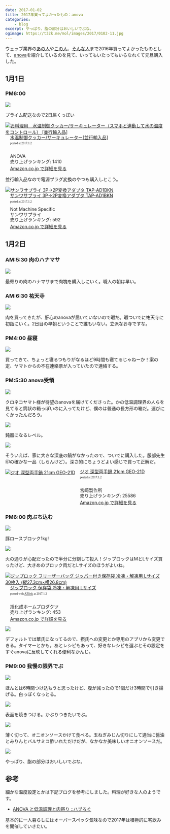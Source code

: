 ```yaml
---
date: 2017-01-02
title: 2017年買ってよかったもの：anova
categories: 
    - blog
excerpt: やっぱり、脂の部分はおいしいでぶな。
ogimage: https://t32k.me/mol/images/2017/0102-11.jpg
---
```


ウェッブ業界の[あの人](https://havelog.ayumusato.com/food/e721-anova_niku.html)や[この人](http://ymotongpoo.hatenablog.com/entry/2016/12/31/110228)、[そんな人](https://portalshit.net/2016/12/27/easy-roast-beefing)まで2016年買ってよかったものとして、[anova](https://anovaculinary.com/anova-precision-cooker/)を紹介しているのを見て、いってもいたってもいらなれくて元旦購入した。

## 1月1日 

### PM6:00

[![](/mol/images/2017/0102-00.png)](http://www.amazon.co.jp/exec/obidos/ASIN/B00XV556OQ/warikiru-22/ref=nosim/)

プライム配送なので2日届くっぽい

<div class="azlink-box"><div class="azlink-image" style="float:left"><a href="http://www.amazon.co.jp/exec/obidos/ASIN/B00XV556OQ/warikiru-22/ref=nosim/" name="azlinklink" target="_blank"><img src="https://images-fe.ssl-images-amazon.com/images/I/31B%2BtdSckoL._SL160_.jpg" alt="お料理用　水温制御クッカー/サーキュレーター（スマホと連動して水の温度をコントロール） [並行輸入品]" style="border:none" /></a></div><div class="azlink-info" style="float:left;margin-left:15px;line-height:120%"><div class="azlink-name" style="margin-bottom:10px;line-height:120%"><a href="http://www.amazon.co.jp/exec/obidos/ASIN/B00XV556OQ/warikiru-22/ref=nosim/" name="azlinklink" target="_blank">水温制御クッカー/サーキュレーター[並行輸入品]</a><div class="azlink-powered-date" style="font-size:7pt;margin-top:5px;font-family:verdana;line-height:120%">posted at 2017.1.2</div></div><div class="azlink-detail"><br />ANOVA<br />売り上げランキング: 1410<br /></div><div class="azlink-link" style="margin-top:5px"><a href="http://www.amazon.co.jp/exec/obidos/ASIN/B00XV556OQ/warikiru-22/ref=nosim/" target="_blank">Amazon.co.jp で詳細を見る</a></div></div><div class="azlink-footer" style="clear:left"></div></div>

並行輸入品なので電源プラグ変換のやつも購入しとこう。

<div class="azlink-box"><div class="azlink-image" style="float:left"><a href="http://www.amazon.co.jp/exec/obidos/ASIN/B000FGGRTM/warikiru-22/ref=nosim/" name="azlinklink" target="_blank"><img src="https://images-fe.ssl-images-amazon.com/images/I/21dD7UVewAL._SL160_.jpg" alt="サンワサプライ 3P→2P変換アダプタ TAP-AD1BKN" style="border:none" /></a></div><div class="azlink-info" style="float:left;margin-left:15px;line-height:120%"><div class="azlink-name" style="margin-bottom:10px;line-height:120%"><a href="http://www.amazon.co.jp/exec/obidos/ASIN/B000FGGRTM/warikiru-22/ref=nosim/" name="azlinklink" target="_blank">サンワサプライ 3P→2P変換アダプタ TAP-AD1BKN</a><div class="azlink-powered-date" style="font-size:7pt;margin-top:5px;font-family:verdana;line-height:120%">posted at 2017.1.2</div></div><div class="azlink-detail">Not Machine Specific<br />サンワサプライ<br />売り上げランキング: 592<br /></div><div class="azlink-link" style="margin-top:5px"><a href="http://www.amazon.co.jp/exec/obidos/ASIN/B000FGGRTM/warikiru-22/ref=nosim/" target="_blank">Amazon.co.jp で詳細を見る</a></div></div><div class="azlink-footer" style="clear:left"></div></div>

## 1月2日 

### AM:5:30 肉のハナマサ

![](/mol/images/2017/0102-01.jpg)

最寄りの肉のハナマサまで肉塊を購入しにいく。職人の朝は早い。


### AM:6:30 祐天寺

![](/mol/images/2017/0102-02.jpg)

肉を買ってきたが、肝心のanovaが届いていないので暇だ。暇ついでに祐天寺に初詣にいく。2日目の早朝ということで誰もいない。立派なお寺ですな。


### PM4:00 昼寝

![](/mol/images/2017/0102-03.jpg)

買ってきて、ちょっと寝るつもりがなるほど9時間も寝てるじゃねーか！案の定、ヤマトからの不在連絡票が入っていたので連絡する。


### PM:5:30 anova受領

![](/mol/images/2017/0102-04.jpg)

クロネコヤマト様が待望のanovaを届けてくださった。かの低温調理界の人らを見てると筒状の箱っぽいのに入ってたけど、僕のは普通の長方形の箱だ。運びにくかったんだろう。

![](/mol/images/2017/0102-05.jpg)

鈍器になるレベル。

![](/mol/images/2017/0102-06.jpg)

そういえば、家に大きな深底の鍋がなかったので、ついでに購入した。服部先生印の確かな一品（しらんけど）。深さ的にちょうどよい感じで買って正解だ。

<div class="azlink-box"><div class="azlink-image" style="float:left"><a href="http://www.amazon.co.jp/exec/obidos/ASIN/B0000DIJ3V/warikiru-22/ref=nosim/" name="azlinklink" target="_blank"><img src="https://images-fe.ssl-images-amazon.com/images/I/51aoAo6Wr1L._SL160_.jpg" alt="ジオ 深型両手鍋 21cm GEO-21D" style="border:none" /></a></div><div class="azlink-info" style="float:left;margin-left:15px;line-height:120%"><div class="azlink-name" style="margin-bottom:10px;line-height:120%"><a href="http://www.amazon.co.jp/exec/obidos/ASIN/B0000DIJ3V/warikiru-22/ref=nosim/" name="azlinklink" target="_blank">ジオ 深型両手鍋 21cm GEO-21D</a><div class="azlink-powered-date" style="font-size:7pt;margin-top:5px;font-family:verdana;line-height:120%">posted at 2017.1.2</div></div><div class="azlink-detail"><br />宮崎製作所<br />売り上げランキング: 25586<br /></div><div class="azlink-link" style="margin-top:5px"><a href="http://www.amazon.co.jp/exec/obidos/ASIN/B0000DIJ3V/warikiru-22/ref=nosim/" target="_blank">Amazon.co.jp で詳細を見る</a></div></div><div class="azlink-footer" style="clear:left"></div></div>


### PM6:00 肉ぶち込む

![](/mol/images/2017/0102-07.jpg)

豚ロースブロック1kg!

![](/mol/images/2017/0102-08.jpg)

火の通りが心配だったので半分に分割して投入！ジップロックはMとLサイズ買ったけど、大きめのブロック肉だとLサイズのほうがよいね。

<div class="azlink-box"><div class="azlink-image" style="float:left"><a href="http://www.amazon.co.jp/exec/obidos/ASIN/B00ZOAIJTK/warikiru-22/ref=nosim/" name="azlinklink" target="_blank"><img src="https://images-fe.ssl-images-amazon.com/images/I/514B6Tkt68L._SL160_.jpg" alt="ジップロック フリーザーバッグ ジッパー付き保存袋 冷凍・解凍用 Lサイズ 30枚入 (縦27.3cm×横26.8cm)" style="border:none" /></a></div><div class="azlink-info" style="float:left;margin-left:15px;line-height:120%"><div class="azlink-name" style="margin-bottom:10px;line-height:120%"><a href="http://www.amazon.co.jp/exec/obidos/ASIN/B00ZOAIJTK/warikiru-22/ref=nosim/" name="azlinklink" target="_blank">ジップロック 保存袋 冷凍・解凍用 Lサイズ</a><div class="azlink-powered-date" style="font-size:7pt;margin-top:5px;font-family:verdana;line-height:120%">posted with <a href="http://sakuratan.biz/azlink/dp/%E3%82%B8%E3%83%83%E3%83%97%E3%83%AD%E3%83%83%E3%82%AF%20%E3%83%95%E3%83%AA%E3%83%BC%E3%82%B6%E3%83%BC%E3%83%90%E3%83%83%E3%82%B0%20%E3%82%B8%E3%83%83%E3%83%91%E3%83%BC%E4%BB%98%E3%81%8D%E4%BF%9D%E5%AD%98%E8%A2%8B%20%E5%86%B7%E5%87%8D%E3%83%BB%E8%A7%A3%E5%87%8D%E7%94%A8%20L%E3%82%B5%E3%82%A4%E3%82%BA%2030%E6%9E%9A%E5%85%A5%20(%E7%B8%A627.3cm%C3%97%E6%A8%AA26.8cm)/B00ZOAIJTK/warikiru-22" target="_blank">AZlink</a>  at 2017.1.2</div></div><div class="azlink-detail"><br />旭化成ホームプロダクツ<br />売り上げランキング: 453<br /></div><div class="azlink-link" style="margin-top:5px"><a href="http://www.amazon.co.jp/exec/obidos/ASIN/B00ZOAIJTK/warikiru-22/ref=nosim/" target="_blank">Amazon.co.jp で詳細を見る</a></div></div><div class="azlink-footer" style="clear:left"></div></div>

![](/mol/images/2017/0102-13.png)

デフォルトでは華氏になってるので、摂氏への変更とか専用のアプリから変更できる。タイマーとかも。あとレシピもあって、好きなレシピを選ぶとその設定をすぐanovaに反映してくれる便利なかんじ。


### PM9:00 我慢の限界でぶ

![](/mol/images/2017/0102-09.jpg)

ほんとは6時間つけ込もうと思ったけど、腹が減ったので1個だけ3時間で引き揚げる。白っぽくなっとる。

![](/mol/images/2017/0102-10.jpg)

表面を焼きつける。かぶりつきたいでぶ。

![](/mol/images/2017/0102-11.jpg)

薄く切って、オニオンソースかけて食べる。玉ねぎみじん切りにして適当に醤油とみりんとバルサミコ酢いれただけだが、なかなか美味しいオニオンソースだ。

![](/mol/images/2017/0102-12.jpg)

やっぱり、脂の部分はおいしいでぶな。

## 参考

細かな温度設定とかは下記ブログを参考にしました。料理が好きな人のようです。

- [ANOVA と低温調理と肉祭り ::ハブろぐ](https://havelog.ayumusato.com/food/e721-anova_niku.html)

基本的に一人暮らしにはオーバースペック気味なので2017年は積極的に宅飲みを開催していきたい。







